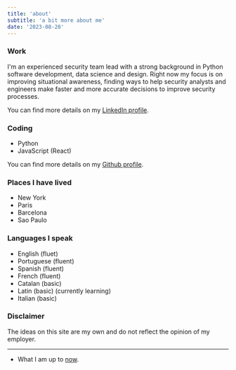 ```yaml
---
title: 'about'
subtitle: 'a bit more about me'
date: '2023-08-20'
---
```


### Work

I'm an experienced security team lead with a strong background in Python software development, data science and design. Right now my focus is on improving situational awareness, finding ways to help security analysts and engineers make faster and more accurate decisions to improve security processes.

You can find more details on my [LinkedIn profile](https://linkedin.com/in/felipemoreno).

### Coding

- Python
- JavaScript (React)

You can find more details on my [Github profile](https://github.com/flpm).

### Places I have lived

- New York
- Paris
- Barcelona
- Sao Paulo

### Languages I speak

- English (fluet)
- Portuguese (fluent)
- Spanish (fluent)
- French (fluent)
- Catalan (basic)
- Latin (basic) (currently learning)
- Italian (basic)


### Disclaimer

The ideas on this site are my own and do not reflect the opinion of my employer.

---

- What I am up to [now](/now).